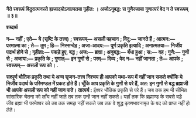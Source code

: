 **नैते स्वरूपं विदुरात्मनस्ते** **ह्यजादयोऽनात्मतया गृहीत: ।** **अजोऽनुबद्ध: स गुणैरजाया** **गुणात्परं वेद न ते स्वरूपम् ॥ ३॥** 

**शब्दार्थ** 

**न—** **नहीं** **; एते—** **ये (सृष्टि के तत्त्व)** **; स्वरूपम्—** **असली पहचान** **; विदु:—** **जानते हैं** **; आत्मन:—** **परमात्मा का** **; ते—** **तुम** **; हि—** **निस्सन्देह** **; अजा-आदय:—** **पूर्ण प्रकृति इत्यादि** **; अनात्मतया—** **निर्जीव पदार्थ होने से** **; गृहीता:—** **पकड़े हुए, बद्ध** **; अज:—** **ब्रह्मा** **; अनुबद्ध:—** **बँधा हुआ** **; स:—** **वह** **; गुणै:—** **गुणों से** **; अजाया:—** **प्रकृति के** **; गुणात्—** **इन गुणों से** **; परम्—** **दिव्य** **; वेद** **न—** **नहीं जानता** **; ते—** **आपके** **; स्वरूपम्—** **असली रूप को।** **.** 

**सश्पूर्ण भौतिक प्रकृति तथा ये अन्य सृजन-तत्त्व निश्चय ही आपको यथा-रूप में नहीं जान** **सकते क्योंकि ये निर्जीव पदार्थ के परिमण्डल में प्रकट होते हैं। चूँकि आप प्रकृति के गुणों से** **परे हैं, अत: इन गुणों से बद्ध ब्रह्माजी भी आपके असली रूप को नहीं जान पाते।** **तात्पर्य :** ईश्वर भौतिक प्रकृति से परे हैं। जब तक हम भी सीमित सांसारिक चेतना को लाँघ नहीं जाते तब तक उन्हें जान नहीं सकते। यहाँ तक कि ब्रह्माण्ड के सबसे बड़े जीव ब्रह्मा भी परमेश्वर को तब तक समझ नहीं सकते जब तक वे शुद्ध कृष्णभावनामृत के पद को प्राप्त नहीं हो लेते।  
